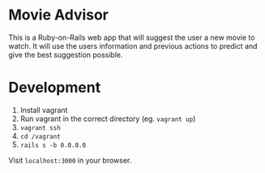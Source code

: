 # Movie Advisor 

This is a Ruby-on-Rails web app that will suggest the user a new movie to watch. It will use the users information and previous actions to predict and give the best suggestion possible.

# Development

1. Install vagrant
2. Run vagrant in the correct directory (eg. `vagrant up`)
3. `vagrant ssh`
4. `cd /vagrant`
5. `rails s -b 0.0.0.0`

Visit `localhost:3000` in your browser. 
